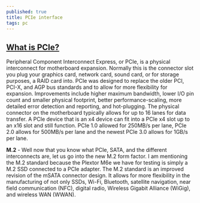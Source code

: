 ```yaml
---
published: true
title: PCIe interface
tags: pc
---
```

## [What is PCIe?](https://www.overclock.net/forum/355-ssd/1489684-ssd-interface-comparison-pci-express-vs-sata.html)

Peripheral Component Interconnect Express, or PCIe, is a physical interconnect for motherboard expansion. Normally this is the connector slot you plug your graphics card, network card, sound card, or for storage purposes, a RAID card into. PCIe was designed to replace the older PCI, PCI-X, and AGP bus standards and to allow for more flexibility for expansion. Improvements include higher maximum bandwidth, lower I/O pin count and smaller physical footprint, better performance-scaling, more detailed error detection and reporting, and hot-plugging. The physical connector on the motherboard typically allows for up to 16 lanes for data transfer. A PCIe device that is an x4 device can fit into a PCIe x4 slot up to an x16 slot and still function. PCIe 1.0 allowed for 250MB/s per lane, PCIe 2.0 allows for 500MB/s per lane and the newest PCIe 3.0 allows for 1GB/s per lane.

**M.2** - Well now that you know what PCIe, SATA, and the different interconnects are, let us go into the new M.2 form factor. I am mentioning the M.2 standard because the Plextor M6e we have for testing is simply a M.2 SSD connected to a PCIe adapter. The M.2 standard is an improved revision of the mSATA connector design. It allows for more flexibility in the manufacturing of not only SSDs, Wi-Fi, Bluetooth, satellite navigation, near field communication (NFC), digital radio, Wireless Gigabit Alliance (WiGig), and wireless WAN (WWAN).
